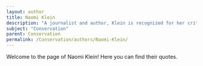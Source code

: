 ```yaml
---
layout: author
title: Naomi Klein
description: "A journalist and author, Klein is recognized for her critique of corporate globalization and advocacy for stronger climate action, linking environmentalism with social justice."
subject: "Conservation"
parent: Conservation
permalink: /Conservation/authors/Naomi-Klein/
---
```


Welcome to the page of Naomi Klein! Here you can find their quotes.

